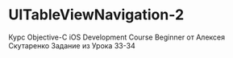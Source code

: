 # UITableViewNavigation-2
Курс Objective-C iOS Development Course Beginner от Алексея Скутаренко Задание из Урока 33-34
